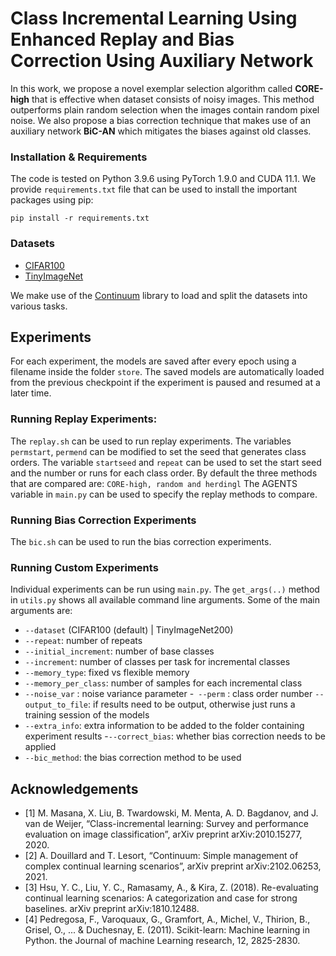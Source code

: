 # Class Incremental Learning Using Enhanced Replay and Bias Correction Using Auxiliary Network
In this work, we propose a novel exemplar selection algorithm called **CORE-high** that is effective when dataset consists of noisy images. This method outperforms plain random selection when the images contain random pixel noise. We also propose a bias correction technique that makes use of an auxiliary network **BiC-AN** which mitigates the biases against old classes. 

### Installation & Requirements

The code is tested on Python 3.9.6 using PyTorch 1.9.0 and CUDA 11.1. We provide ```requirements.txt``` file that can be used to install the important packages using pip:
```
pip install -r requirements.txt
```

### Datasets
* <a href="https://www.cs.toronto.edu/~kriz/cifar.html" target="_blank">CIFAR100</a>
* <a href="http://cs231n.stanford.edu/reports/2016/pdfs/401_Report.pdf" target="_blank">TinyImageNet</a>

We make use of the <a href='https://github.com/Continvvm/continuum' target="_blank">Continuum</a> library to load and split the datasets into various tasks.  

## Experiments
For each experiment, the models are saved after every epoch using a filename inside the folder ```store```. The saved models are automatically loaded from the previous checkpoint if the experiment is paused and resumed at a later time.

### Running Replay Experiments:
The ```replay.sh``` can be used to run replay experiments. The variables ```permstart```, ```permend``` can be modified to set the seed that generates class orders. The variable ```startseed``` and ```repeat``` can be used to set the start seed and the number or runs for each class order. By default the three methods that are compared are: ```CORE-high, random and herdingl``` The AGENTS variable in ```main.py``` can be used to specify the replay methods to compare. 

### Running Bias Correction Experiments
The ```bic.sh``` can be used to run the bias correction experiments.

### Running Custom Experiments
Individual experiments can be run using ```main.py```. The ```get_args(..)``` method in ```utils.py``` shows all available command line arguments. Some of the main arguments are:
- ```--dataset``` (CIFAR100 (default) | TinyImageNet200)
- ```--repeat```: number of repeats
- ```--initial_increment```: number of base classes
- ```--increment```: number of classes per task for incremental classes
- ```--memory_type```: fixed vs flexible memory
- ```--memory_per_class```: number of samples for each incremental class
- ```--noise_var``` : noise variance parameter
-``` --perm``` : class order number
```--output_to_file```: if results need to be output, otherwise just runs a training session of the models 
- ```--extra_info```: extra information to be added to the folder containing experiment results
-```--correct_bias```: whether bias correction needs to be applied
- ```--bic_method```: the bias correction method to be used

## Acknowledgements
- [1] M. Masana, X. Liu, B. Twardowski, M. Menta, A. D. Bagdanov, and J. van de Weijer, “Class-incremental learning: Survey and performance evaluation on image 
classification”, arXiv preprint arXiv:2010.15277, 2020.
- [2] A. Douillard and T. Lesort, “Continuum: Simple management of complex continual learning  scenarios”,  arXiv  preprint  arXiv:2102.06253, 2021.
- [3] Hsu, Y. C., Liu, Y. C., Ramasamy, A., & Kira, Z. (2018). Re-evaluating continual learning scenarios: A categorization and case for strong baselines. arXiv preprint arXiv:1810.12488.
- [4] Pedregosa, F., Varoquaux, G., Gramfort, A., Michel, V., Thirion, B., Grisel, O., ... & Duchesnay, E. (2011). Scikit-learn: Machine learning in Python. the Journal of machine Learning research, 12, 2825-2830.







